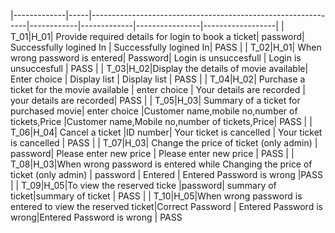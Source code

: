 |-------------|-----|--------------------------------------------------------------|------------|-------------|----------------|------------------|
|  T_01|H_01| Provide required details for login to book a ticket| password| Successfully logined In | Successfully logined In| PASS |
|  T_02|H_01| When wrong password is entered| Password|  Login is unsuccesfull | Login is unsuccesfull | PASS |
|  T_03|H_02|Display the  details of movie available|  Enter choice | Display list | Display list | PASS |
|  T_04|H_02| Purchase a ticket for the movie available | enter choice | Your details are recorded  | your details are recorded| PASS |
|  T_05|H_03|  Summary of a ticket for purchased movie| enter choice |Customer name,mobile no,number of tickets,Price |Customer name,Mobile no,number of tickets,Price| PASS |
|  T_06|H_04| Cancel a ticket   |ID number|  Your ticket is cancelled | Your ticket is cancelled | PASS |
|  T_07|H_03| Change the price of ticket (only admin) | password| Please enter new price | Please enter new price   | PASS |
|  T_08|H_03|When wrong password is entered while Changing the price of ticket (only admin) | password | Entered  |  Entered Password is wrong |PASS |
|  T_09|H_05|To view the reserved ticke |password| summary of ticket|summary of ticket | PASS |
|  T_10|H_05|When wrong password is entered to view the reserved ticket|Correct Password | Entered Password is wrong|Entered Password is wrong | PASS